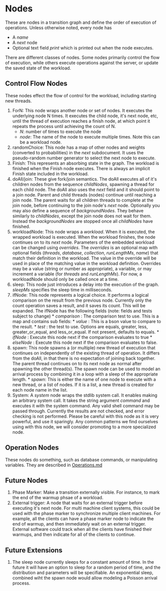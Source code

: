 Nodes
=====

These are nodes in a transition graph and define the order of
execution of operations. Unless otherwise noted, every node has

* A _name_
* A _next_ node
* Optional text field _print_ which is printed out when the node executes.

There are different classes of nodes. Some nodes primarily control the
flow of execution, while others execute operations against the server,
or update the saved state of the workload.

Control Flow Nodes
------------------

These nodes effect the flow of control for the workload, including
starting new threads.

1. ForN: This node wraps another node or set of nodes. It executes the
   underlying node N times. It executes the child node, it's next node,
   etc, until the thread of execution reaches a finish node, at which
   point it repeats the process until achieving the count of N.
   * _N_: number of times to execute the node
   * _node_: The name of the node to execute multiple times. Note this can be a
      workload node.
2. randomChoice: This node has a map of other nodes and weights
   (converted to probabilities) in the _next_ subdocument. It uses the
   pseudo-random number generator to select the next node to execute.
3. Finish: This represents an absorbing state in the graph. The
   workload is finished when the Finish node executes. There is always
   an implicit Finish state included in the workload.
4. doAll/join: These give fork/join semantics. The doAll executes all
   of it's children nodes from the sequence _childNodes_, spawning a
   thread for each child node. The doAll also uses the _next_ field
   and it should point to a join node. Parent and child threads
   (nodes) continue until reaching a
   join node. The parent waits for all children threads to complete at the
   join node, before continuing to the join node's _next_
   node. Optionally you may also define a sequence of
   _backgroundNodes_. They behave similarly to _childNodes_, except
   the join node does not wait for them. Instead the _backgroundNodes_
   are stopped once all _childNodes_ have finished.
5. workloadNode: This node wraps a _workload_. When it is executed,
   the wrapped workload is executed. When the workload finishes, the
   node continues on to its _next_ node. Parameters of the embedded
   workload can be changed using _overrides_. The _overrides_ is an optional map
   with optional fields (_threads_, _database_, _collection_,
   _runLengthMs_, _name_) that match their definition in the
   workload. The value in the override will be used in place of the
   matching value in the workload definition. Overrides may be a value
   (string or number as appropriate), a variable, or may increment a
   variable (for _threads_ and _runLengthMs_). For now, a workloadNode
   should only be called once at a time.
6. sleep: This node just introduces a delay into the execution of the
   graph. _sleepMs_ specifies the sleep time in milliseconds.
7. ifNode: This node represents a logical choice. It performs a
   logical comparison on the result from the previous node. Currently
   only the count operation saves a result, and it saves its
   count. This will be expanded. The ifNode has the following fields (note:
   fields and tests subject to change)
       * _comparison_ : The comparison test to use. This is a map and
         contains sub fields:
         * _value_ : This is a bson value to compare to the result.
         * _test_ : the test to use. Options are equals, greater,
           less, greater\_or\_equal, and less\_or\_equal. If not
           present, defaults to equals.
       * _ifNode_ : Execute this node next if the comparison evaluates
         to true
       * _elseNode_ : Execute this node next if the comparison evaluates to false.
8. spawn: This node spawns a (or multiple) new thread of execution
   that continues on independently of the existing thread of
   operation. It differs from the doAll, in that there is no
   expectation of joining back together. The parent thread continues
   on to its next node as normal after spawning the other
   thread(s). The spawn node can be used to model an arrival process
   by combining it in a loop with a sleep of the appropriate length.
       * _spawn_: This is either the name of one node to execute with
         a new thread, or a list of nodes. If it is a list, a new
         thread is created for each node name in the list.
9. System: A _system_ node wraps the stdlib system call. It enables
   making an arbitrary system call. It takes the string argument
   _command_ and executes it with the system command. Any valid shell
   command may be passed through. Currently the results are not
   checked, and error checking is not performed. Please be careful
   with this node as it is very powerful, and use it sparingly. Any
   common patterns we find ourselves using with this node, we will
   consider promoting to a more specialized node.

Operation Nodes
---------------

These nodes do something, such as database commands, or manipulating
variables. They are described in [Operations.md](operations.md)

Future Nodes
------------

1. Phase Marker: Make a transition externally visible. For instance,
   to mark the end of the warmup phsae of a workload.
2. External trigger: A node that waits for an external trigger before
   executing it's next node. For multi machine client systems, this could be
   used with the phase marker to synchronize multiple client
   machines. For example, all the clients can have a phase marker node
   to indicate the end of warmup, and then immediately wait on an
   external trigger. External software could track when all the
   clients have finished their warmups, and then indicate for all of
   the clients to continue.

Future Extensions
-----------------

1. The sleep node currently sleeps for a constant amount of time. In
   the future it will have an option to sleep for a random period of
   time, and the distribution and parameters will be specifiable. An
   exponential sleep, combined wiht the spawn node would allow
   modeling a Poisson arrival process.
